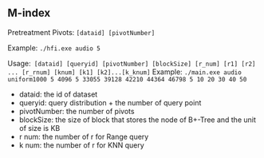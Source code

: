 ## M-index

Pretreatment Pivots: `[dataid] [pivotNumber] `

Example: `./hfi.exe audio 5 `

Usage:` [dataid] [queryid] [pivotNumber] [blockSize] [r_num] [r1] [r2] ... [r_rnum] [knum] [k1] [k2]...[k_knum]`
Example: `./main.exe audio uniform1000 5 4096 5 33055 39128 42210 44364 46798 5 10 20 30 40 50`

- dataid: the id of dataset
- queryid: query distribution + the number of query point
- pivotNumber: the number of pivots
- blockSize: the size of block that stores the node of B+-Tree and the unit of size is KB
- r num: the number of r for Range query
- k num: the number of r for KNN query

